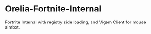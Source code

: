 # Orelia-Fortnite-Internal
Fortnite Internal with registry side loading, and Vigem Client for mouse aimbot.

